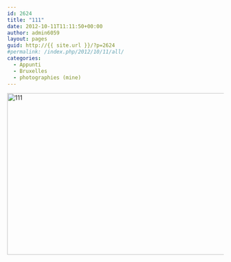 ```yaml
---
id: 2624
title: "111"
date: 2012-10-11T11:11:50+00:00
author: admin6059
layout: pages
guid: http://{{ site.url }}/?p=2624
#permalink: /index.php/2012/10/11/all/
categories:
  - Appunti
  - Bruxelles
  - photographies (mine)
---
```

<img class="aligncenter wp-image-2689 size-full" title="111" src="{{ site.url }}/images/uploads/2012/10/111.jpg" width="567" height="376" srcset="{{ site.url }}/images/uploads/2012/10/111.jpg 567w, {{ site.url }}/images/uploads/2012/10/111-300x199.jpg 300w" sizes="(max-width: 567px) 100vw, 567px" />